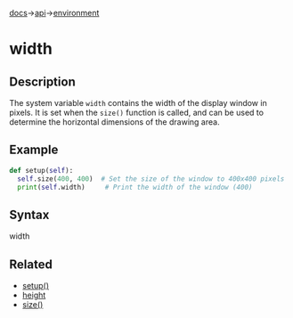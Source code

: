 [docs](/docs/)→[api](/docs/api)→[environment](/docs/api/environment/)

# width

## Description

The system variable `width` contains the width of the display window in pixels. It is set when the `size()` function is called, and can be used to determine the horizontal dimensions of the drawing area.

## Example

```py
def setup(self):  
  self.size(400, 400)  # Set the size of the window to 400x400 pixels
  print(self.width)     # Print the width of the window (400)
```

## Syntax

width

## Related

- [setup()](/docs/api/structure/setup_.md)
- [height](/docs/api/environment/height.md)
- [size()](/docs/api/environment/size_.md)